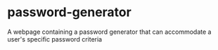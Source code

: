 # password-generator
A webpage containing a password generator that can accommodate a user's specific password criteria
